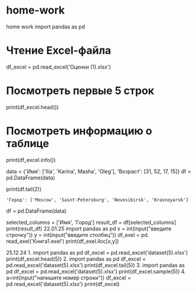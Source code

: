# home-work
home work
import pandas as pd


# Чтение Excel-файла
df_excel = pd.read_excel('Оценки (1).xlsx')

# Посмотреть первые 5 строк
print(df_excel.head())

# Посмотреть информацию о таблице
print(df_excel.info())


data = {'Имя': ['Ilia', 'Karina', Masha', 'Oleg'],
        'Возраст': [31, 52, 17, 15]}
df = pd.DataFrame(data)

print(df.tail(2))

    'Город': ['Moscow', 'Saint-Petersburg', 'Novosibirsk', 'Krasnoyarsk']

df = pd.DataFrame(data)

selected_columns = ['Имя', 'Город']
result_df = df[selected_columns]
print(result_df)
22.01.25
import pandas as pd
x = int(input("введите строчку"))
y = int(input("введите столбец"))
df_exel = pd. read_exel('Книга1.exel')
print(df_exel.iloc[x,y])




25.12.24
1.
import pandas as pd
df_excel = pd.read_excel('dataset(5).xlsx')
print(df_excel.head(5))
2.
import pandas as pd
df_excel = pd.read_excel('dataset(5).xlsx')
print(df_excel.tail(5))
3.
import pandas as pd
df_excel = pd.read_excel('dataset(5).xlsx')
print(df_excel.sample(5))
4.
a=int(input("напишите номер строки"))
df_excel = pd.read_excel('dataset(5).xlsx')
print(df_excel)





